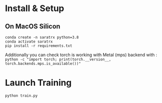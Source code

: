 # Install & Setup
## On MacOS Silicon
```
conda create -n saratrx python=3.8
conda activate saratrx
pip install -r requirements.txt
```
Additionally you can check torch is working with Metal (mps) backend with :  
```python -c "import torch; print(torch.__version__, torch.backends.mps.is_available())"```  

# Launch Training
```python train.py```
